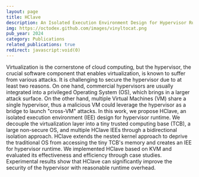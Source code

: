 ```yaml
---
layout: page
title: HClave
description: An Isolated Execution Environment Design for Hypervisor Runtime Security
img: https://octodex.github.com/images/vinyltocat.png
pub_year: 2024
category: Publications
related_publications: true
redirect: javascript:void(0)
---
```


Virtualization is the cornerstone of cloud computing, but the hypervisor, the crucial software component that enables virtualization, is known to suffer from various attacks. It is challenging to secure the hypervisor due to at least two reasons. On one hand, commercial hypervisors are usually integrated into a privileged Operating System (OS), which brings in a larger attack surface. On the other hand, multiple Virtual Machines (VM) share a single hypervisor, thus a malicious VM could leverage the hypervisor as a bridge to launch "cross-VM" attacks. In this work, we propose HClave, an isolated execution environment (IEE) design for hypervisor runtime. We decouple the virtualization layer into a tiny trusted computing base (TCB), a large non-secure OS, and multiple HClave IEEs through a bidirectional isolation approach. HClave extends the nested kernel approach to deprive the traditional OS from accessing the tiny TCB's memory and creates an IEE for hypervisor runtime. We implemented HClave based on KVM and evaluated its effectiveness and efficiency through case studies. Experimental results show that HClave can significantly improve the security of the hypervisor with reasonable runtime overhead.
